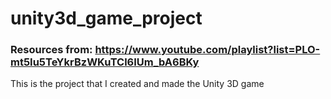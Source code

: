 # unity3d_game_project
### Resources from: https://www.youtube.com/playlist?list=PLO-mt5Iu5TeYkrBzWKuTCl6IUm_bA6BKy 
This is the project that I created and made the Unity 3D game
